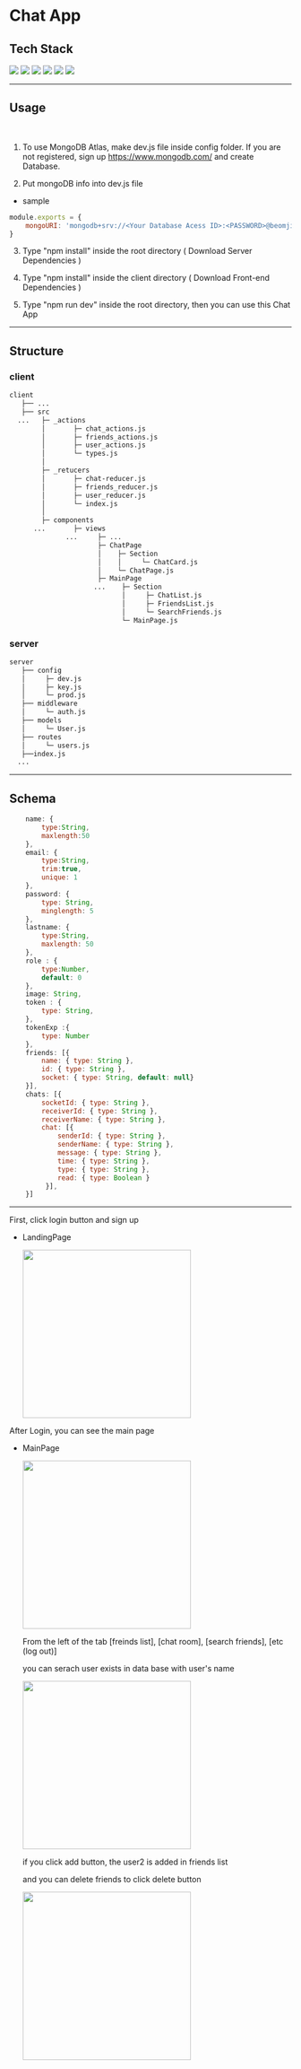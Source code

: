 # Chat App 

## Tech Stack
<img src="https://img.shields.io/badge/MongoDB-47A248?style=flat-square&logo=MongoDB&logoColor=white"/></a> 
<img src="https://img.shields.io/badge/React-61DAFB?style=flat-square&logo=React&logoColor=black"/></a> 
<img src="https://img.shields.io/badge/Antd-0170FE?style=flat-square&logo=antDesign&logoColor=black"/></a> 
<img src="https://img.shields.io/badge/Express.js-000000?style=flat-square&logo=Express&logoColor=white"/></a> 
<img src="https://img.shields.io/badge/Node.js-339933?style=flat-square&logo=Node.js&logoColor=white"/></a> 
<img src="https://img.shields.io/badge/socket.io-000000?style=flat-square&logo=socket.io&logoColor=white"/></a> 

 -----------

 ## Usage
 <br/>

1. To use MongoDB Atlas, make dev.js file inside config folder.
 If you are not registered, sign up https://www.mongodb.com/ and create Database.


2. Put mongoDB info into dev.js file

 + sample
``` Javascript
module.exports = {
    mongoURI: 'mongodb+srv://<Your Database Acess ID>:<PASSWORD>@beomjin.8iply.mongodb.net/myFirstDatabase?retryWrites=true&w=majority'
}
```

3. Type "npm install" inside the root directory ( Download Server Dependencies )

4.  Type "npm install" inside the client directory ( Download Front-end Dependencies )

5. Type "npm run dev" inside the root directory, then you can use this Chat App

--------

## Structure
### client
```bash
client
   ├── ...
   ├── src
  ...   ├─ _actions
        │       ├─ chat_actions.js
        │       ├─ friends_actions.js
        │       ├─ user_actions.js
        │       └─ types.js
        │
        ├─ _retucers
        │       ├─ chat-reducer.js
        │       ├─ friends_reducer.js
        │       ├─ user_reducer.js
        │       └─ index.js
        │
        ├─ components
      ...       ├─ views
              ...     ├─ ...
                      ├─ ChatPage
                      │    ├─ Section
                      │    │     └─ ChatCard.js
                      │    └─ ChatPage.js   
                      ├─ MainPage
                     ...    ├─ Section
                            │     ├─ ChatList.js  
                            │     ├─ FriendsList.js         
                            │     └─ SearchFriends.js 
                            └─ MainPage.js
```
### server
```bash
server
   ├── config
   │     ├─ dev.js
   │     ├─ key.js
   │     └─ prod.js
   ├── middleware
   │     └─ auth.js
   ├── models 
   │     └─ User.js
   ├── routes 
   │     └─ users.js
   ├──index.js
  ...
```
-----
 ## Schema

```Javascript
    name: {
        type:String,
        maxlength:50
    },
    email: {
        type:String,
        trim:true,
        unique: 1 
    },
    password: {
        type: String,
        minglength: 5
    },
    lastname: {
        type:String,
        maxlength: 50
    },
    role : {
        type:Number,
        default: 0 
    },
    image: String,
    token : {
        type: String,
    },
    tokenExp :{
        type: Number
    },
    friends: [{
        name: { type: String },
        id: { type: String },
        socket: { type: String, default: null}
    }],
    chats: [{
        socketId: { type: String },
        receiverId: { type: String },
        receiverName: { type: String },
        chat: [{ 
            senderId: { type: String },
            senderName: { type: String },
            message: { type: String },
            time: { type: String },
            type: { type: String },
            read: { type: Boolean }
         }],
    }]
```
------
First, click login button and sign up
- LandingPage

  <img src='image/스크린샷 2021-08-30 오후 10.33.31.png' width="300">

After Login, you can see the main page
- MainPage

  <img src='image/스크린샷 2021-08-30 오후 10.34.41.png' width="300">
   
   From the left of the tab [freinds list], [chat room], [search friends], [etc (log out)] 
   
   you can serach user exists in data base with user's name

  <img src ='image/스크린샷 2021-08-30 오후 10.50.30.png' width="300">
  
  if you click add button, the user2 is added in friends list
  
  and you can delete friends to click delete button
  
  <img src ='image/스크린샷 2021-08-30 오후 10.55.42.png' width="300">
  

